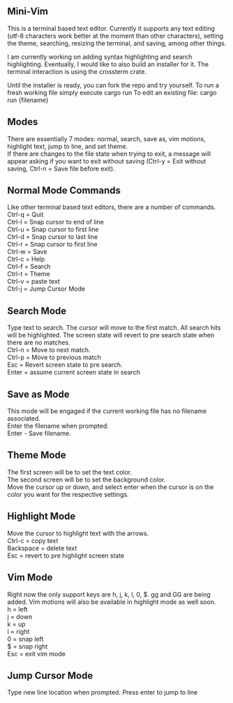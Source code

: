 ## Mini-Vim
This is a terminal based text editor. Currently it supports any text editing (utf-8 characters work better at the moment than other characters), setting the theme, searching, resizing the terminal, and saving, among other things.

I am currently working on adding syntax highlighting and search highlighting. Eventually, I would like to also build an installer for it. The terminal interaction is using the crossterm crate.

Until the installer is ready, you can fork the repo and try yourself.
To run a fresh working file simply execute cargo run
To edit an existing file: cargo run {filename}

## Modes
There are essentially 7 modes: normal, search, save as, vim motions, highlight text, jump to line, and set theme.\
If there are changes to the file state when trying to exit, a message will appear asking if you want to exit without saving (Ctrl-y = Exit without saving, Ctrl-n = Save file before exit).

## Normal Mode Commands
Like other terminal based text editors, there are a number of commands.\
Ctrl-q = Quit\
Ctrl-l = Snap cursor to end of line\
Ctrl-u = Snap cursor to first line\
Ctrl-d = Snap cursor to last line\
Ctrl-r = Snap cursor to first line\
Ctrl-w = Save\
Ctrl-c = Help\
Ctrl-f = Search\
Ctrl-t = Theme\
Ctrl-v = paste text\
Ctrl-j = Jump Cursor Mode

## Search Mode
Type text to search. The cursor will move to the first match. All search hits will be highlighted. The screen state will revert to pre search state when there are no matches.\
Ctrl-n = Move to next match.\
Ctrl-p = Move to previous match\
Esc = Revert screen state to pre search.\
Enter = assume current screen state in search

## Save as Mode
This mode will be engaged if the current working file has no filename associated.\
Enter the filename when prompted.\
Enter - Save filename.

## Theme Mode
The first screen will be to set the text color.\
The second screen will be to set the background color.\
Move the cursor up or down, and select enter when the cursor is on the color you want for the respective settings.

## Highlight Mode
Move the cursor to highlight text with the arrows.\
Ctrl-c = copy text\
Backspace = delete text\
Esc = revert to pre highlight screen state

## Vim Mode
Right now the only support keys are h, j, k, l, 0, $. gg and GG are being added. Vim motions will also be available in highlight mode as well soon.\
h = left\
j = down\
k = up\
l = right\
0 = snap left\
$ = snap right\
Esc = exit vim mode

## Jump Cursor Mode
Type new line location when prompted. Press enter to jump to line
